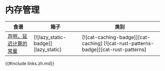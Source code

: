 # 内存管理

| 食谱                                     | 箱子                                | 类别                                                                                |
| ---------------------------------------- | ----------------------------------- | ----------------------------------------------------------------------------------- |
| [声明，延迟计算的常量][ex-lazy-constant] | [![lazy_static-badge]][lazy_static] | [![cat-caching-badge]][cat-caching] [![cat-rust-patterns-badge]][cat-rust-patterns] |

[ex-lazy-constant]: mem/global_static.zh.html#declare-lazily-evaluated-constant

{{#include links.zh.md}}
